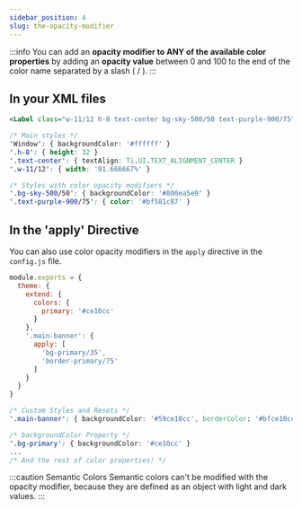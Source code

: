 ```yaml
---
sidebar_position: 4
slug: the-opacity-modifier
---
```


:::info
You can add an **opacity modifier to ANY of the available color properties** by adding an **opacity value** between 0 and 100 to the end of the color name separated by a slash ( / ).
:::

## In your XML files

```xml
<Label class="w-11/12 h-8 text-center bg-sky-500/50 text-purple-900/75">My Button</Label>
```

```css
/* Main styles */
'Window': { backgroundColor: '#ffffff' }
'.h-8': { height: 32 }
'.text-center': { textAlign: Ti.UI.TEXT_ALIGNMENT_CENTER }
'.w-11/12': { width: '91.666667%' }

/* Styles with color opacity modifiers */
'.bg-sky-500/50': { backgroundColor: '#800ea5e9' }
'.text-purple-900/75': { color: '#bf581c87' }
```

## In the 'apply' Directive
You can also use color opacity modifiers in the `apply` directive in the `config.js` file.

```js title="./purgetss/config.js"
module.exports = {
  theme: {
    extend: {
      colors: {
        primary: '#ce10cc'
      }
    },
    '.main-banner': {
      apply: [
        'bg-primary/35',
        'border-primary/75'
      ]
    }
  }
}
```

```css title="Generated classes"
/* Custom Styles and Resets */
'.main-banner': { backgroundColor: '#59ce10cc', borderColor: '#bfce10cc' }

/* backgroundColor Property */
'.bg-primary': { backgroundColor: '#ce10cc' }
...
/* And the rest of color properties! */
```

:::caution Semantic Colors
Semantic colors can't be modified with the opacity modifier, because they are defined as an object with light and dark values.
:::
